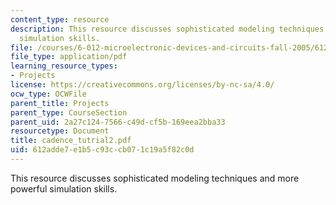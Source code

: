 ```yaml
---
content_type: resource
description: This resource discusses sophisticated modeling techniques and more powerful
  simulation skills.
file: /courses/6-012-microelectronic-devices-and-circuits-fall-2005/612adde7e1b5c93ccb071c19a5f82c0d_cadence_tutrial2.pdf
file_type: application/pdf
learning_resource_types:
- Projects
license: https://creativecommons.org/licenses/by-nc-sa/4.0/
ocw_type: OCWFile
parent_title: Projects
parent_type: CourseSection
parent_uid: 2a27c124-7566-c49d-cf5b-169eea2bba33
resourcetype: Document
title: cadence_tutrial2.pdf
uid: 612adde7-e1b5-c93c-cb07-1c19a5f82c0d
---
```

This resource discusses sophisticated modeling techniques and more powerful simulation skills.